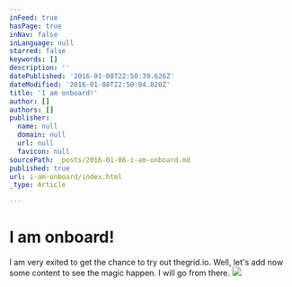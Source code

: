 ```yaml
---
inFeed: true
hasPage: true
inNav: false
inLanguage: null
starred: false
keywords: []
description: ''
datePublished: '2016-01-08T22:50:39.626Z'
dateModified: '2016-01-08T22:50:04.820Z'
title: 'I am onboard!'
author: []
authors: []
publisher:
  name: null
  domain: null
  url: null
  favicon: null
sourcePath: _posts/2016-01-08-i-am-onboard.md
published: true
url: i-am-onboard/index.html
_type: Article

---
```

# I am onboard!

I am very exited to get the chance to try out thegrid.io. Well, let's add now some content to see the magic happen. I will go from there.
![](https://s3-us-west-2.amazonaws.com/the-grid-img/p/3d33c0dfd4382f71e3e5123eef24075be3425974.jpg)